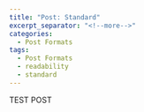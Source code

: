 ```yaml
---
title: "Post: Standard"
excerpt_separator: "<!--more-->"
categories:
  - Post Formats
tags:
  - Post Formats
  - readability
  - standard
---
```


TEST POST
